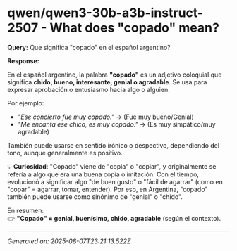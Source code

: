 # qwen/qwen3-30b-a3b-instruct-2507 - What does "copado" mean?

**Query:** Que significa "copado" en el español argentino?



**Response:**

En el español argentino, la palabra **"copado"** es un adjetivo coloquial que significa **chido, bueno, interesante, genial o agradable**. Se usa para expresar aprobación o entusiasmo hacia algo o alguien.

Por ejemplo:
- *"Ese concierto fue muy copado."* → (Fue muy bueno/Genial)
- *"Me encanta ese chico, es muy copado."* → (Es muy simpático/muy agradable)

También puede usarse en sentido irónico o despectivo, dependiendo del tono, aunque generalmente es positivo.

💡 **Curiosidad**: "Copado" viene de "copia" o "copiar", y originalmente se refería a algo que era una buena copia o imitación. Con el tiempo, evolucionó a significar algo "de buen gusto" o "fácil de agarrar" (como en "copar" = agarrar, tomar, entender). Por eso, en Argentina, "copado" también puede usarse como sinónimo de "genial" o "chido".

En resumen:  
👉 **"Copado" = genial, buenísimo, chido, agradable** (según el contexto).

---
*Generated on: 2025-08-07T23:21:13.522Z*
